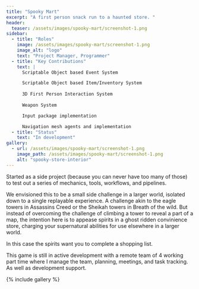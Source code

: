 ```yaml
---
title: "Spooky Mart"
excerpt: "A first person snack run to a haunted store. "
header:
  teaser: /assets/images/spooky-mart/screenshot-1.png
sidebar:
  - title: "Roles"
    image: /assets/images/spooky-mart/screenshot-1.png
    image_alt: "logo"
    text: "Project Manager, Programmer"
  - title: "Key Contributions"
    text: |
      Scriptable Object based Event System

      Scriptable Object based Item/Inventory System
      
      3D First Person Interaction System
      
      Weapon System

      Input package implementation

      Navigation mesh agents and implementation
  - title: "Status"
    text: "In development"
gallery:
  - url: /assets/images/spooky-mart/screenshot-1.png
    image_path: /assets/images/spooky-mart/screenshot-1.png
    alt: "spooky-store-interior"
---
```


Started as a side project (because you can never have too many of those) to test out a series of mechanics, tools, workflows, and pipelines. 

We envisioned this to be a small side challenge in a larger world, isolated down to a single replayable experience. A challenge akin to the eagle towers in Assassins Creed or the Sheikah towers in Breath of the wild. But instead of overcoming the challenge of climbing a tower to reveal a part of a map, the intention here is to appease spirits in a ghost ridden convinience store, charging your supernatural abilities for use elsewhere in a larger world. 

In this case the spirits want you to complete a shopping list. 

This game is still in active development with a remote team of 4 working part time where I manage the team, planning, meetings, and task tracking. As well as development support. 

{% include gallery %}
